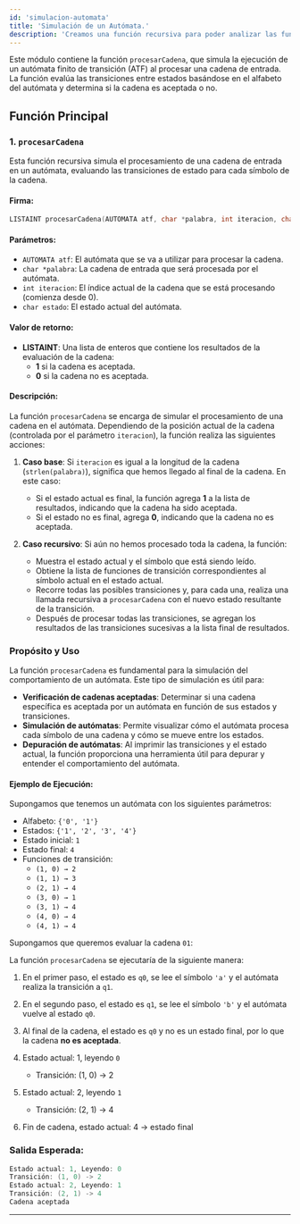 ```yaml
---
id: 'simulacion-automata'
title: 'Simulación de un Autómata.'
description: 'Creamos una función recursiva para poder analizar las funciones de transición de un autómata y determinaremos si una cadena es aceptada o no por un AFD.'
---
```

Este módulo contiene la función `procesarCadena`, que simula la ejecución de un autómata finito de transición (ATF) al procesar una cadena de entrada. La función evalúa las transiciones entre estados basándose en el alfabeto del autómata y determina si la cadena es aceptada o no.

## Función Principal

### 1. `procesarCadena`

Esta función recursiva simula el procesamiento de una cadena de entrada en un autómata, evaluando las transiciones de estado para cada símbolo de la cadena.

#### Firma:
```c
LISTAINT procesarCadena(AUTOMATA atf, char *palabra, int iteracion, char estado);
```

#### Parámetros:
- `AUTOMATA atf`: El autómata que se va a utilizar para procesar la cadena.
- `char *palabra`: La cadena de entrada que será procesada por el autómata.
- `int iteracion`: El índice actual de la cadena que se está procesando (comienza desde 0).
- `char estado`: El estado actual del autómata.

#### Valor de retorno:
- **LISTAINT**: Una lista de enteros que contiene los resultados de la evaluación de la cadena:
  - **1** si la cadena es aceptada.
  - **0** si la cadena no es aceptada.

#### Descripción:
La función `procesarCadena` se encarga de simular el procesamiento de una cadena en el autómata. Dependiendo de la posición actual de la cadena (controlada por el parámetro `iteracion`), la función realiza las siguientes acciones:

1. **Caso base**: Si `iteracion` es igual a la longitud de la cadena (`strlen(palabra)`), significa que hemos llegado al final de la cadena. En este caso:
   - Si el estado actual es final, la función agrega **1** a la lista de resultados, indicando que la cadena ha sido aceptada.
   - Si el estado no es final, agrega **0**, indicando que la cadena no es aceptada.

2. **Caso recursivo**: Si aún no hemos procesado toda la cadena, la función:
   - Muestra el estado actual y el símbolo que está siendo leído.
   - Obtiene la lista de funciones de transición correspondientes al símbolo actual en el estado actual.
   - Recorre todas las posibles transiciones y, para cada una, realiza una llamada recursiva a `procesarCadena` con el nuevo estado resultante de la transición.
   - Después de procesar todas las transiciones, se agregan los resultados de las transiciones sucesivas a la lista final de resultados.

### Propósito y Uso

La función `procesarCadena` es fundamental para la simulación del comportamiento de un autómata. Este tipo de simulación es útil para:

- **Verificación de cadenas aceptadas**: Determinar si una cadena específica es aceptada por un autómata en función de sus estados y transiciones.
- **Simulación de autómatas**: Permite visualizar cómo el autómata procesa cada símbolo de una cadena y cómo se mueve entre los estados.
- **Depuración de autómatas**: Al imprimir las transiciones y el estado actual, la función proporciona una herramienta útil para depurar y entender el comportamiento del autómata.

#### Ejemplo de Ejecución:

Supongamos que tenemos un autómata con los siguientes parámetros:

- Alfabeto: `{'0', '1'}`
- Estados: `{'1', '2', '3', '4'}`
- Estado inicial: `1`
- Estado final: `4`
- Funciones de transición: 
  - `(1, 0) → 2`
  - `(1, 1) → 3`
  - `(2, 1) → 4`
  - `(3, 0) → 1`
  - `(3, 1) → 4`
  - `(4, 0) → 4`
  - `(4, 1) → 4`


Supongamos que queremos evaluar la cadena `01`:

La función `procesarCadena` se ejecutaría de la siguiente manera:

1. En el primer paso, el estado es `q0`, se lee el símbolo `'a'` y el autómata realiza la transición a `q1`.
2. En el segundo paso, el estado es `q1`, se lee el símbolo `'b'` y el autómata vuelve al estado `q0`.
3. Al final de la cadena, el estado es `q0` y no es un estado final, por lo que la cadena **no es aceptada**.

1. Estado actual: 1, leyendo `0`
    - Transición: (1, 0) → 2
2. Estado actual: 2, leyendo `1`
    - Transición: (2, 1) → 4
3. Fin de cadena, estado actual: 4 → estado final

### Salida Esperada:

```c
Estado actual: 1, Leyendo: 0
Transición: (1, 0) -> 2
Estado actual: 2, Leyendo: 1
Transición: (2, 1) -> 4
Cadena aceptada
```

---
